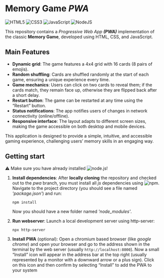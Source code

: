 # Memory Game *PWA*

![HTML5](https://img.shields.io/badge/html5-%23E34F26.svg?style=for-the-badge&logo=html5&logoColor=white)
![CSS3](https://img.shields.io/badge/css3-%231572B6.svg?style=for-the-badge&logo=css3&logoColor=white)
![JavaScript](https://img.shields.io/badge/javascript-%23323330.svg?style=for-the-badge&logo=javascript&logoColor=%23F7DF1E)
![NodeJS](https://img.shields.io/badge/node.js-6DA55F?style=for-the-badge&logo=node.js&logoColor=white)

This repository contains a *Progressive Web App **(PWA)*** implementation of the classic **Memory Game**, developed using HTML, CSS, and JavaScript.

## Main Features

- **Dynamic grid**: The game features a 4x4 grid with 16 cards (8 pairs of emojis).
- **Random shuffling**: Cards are shuffled randomly at the start of each game, ensuring a unique experience every time.
- **Game mechanics**: Users can click on two cards to reveal them; if the cards match, they remain face up, otherwise they are flipped back after a short delay.
- **Restart button**: The game can be restarted at any time using the “Restart” button.
- **Status notifications**: The app notifies users of changes in network connectivity (online/offline).
- **Responsive interface**: The layout adapts to different screen sizes, making the game accessible on both desktop and mobile devices.

This application is designed to provide a simple, intuitive, and accessible gaming experience, challenging users’ memory skills in an engaging way.

## Getting start
⚠️ Make sure you have already installed ![node.js](https://nodejs.org/en)!

1. **Install dependencies**: After **locally cloning** the repository and checked out to the *pwa* branch, you must install all *js* dependencies using ![npm](https://www.npmjs.com/). 
Navigate to the project directory (you should see a file named *'package.json'*) and run:
    ```
    npm install
    ```
    Now you should have a new folder named *'node_modules'*.

2. **Run webserver**: Launch a local development server using http-server:
    ```
    npx http-server
    ```
3. **Install PWA** (optional): Open a chromium based browser (like *google chrome*) and open your browser and go to the address shown in the terminal by the web server (usually `http://localhost:8000`). Now a small “Install” icon will appear in the address bar at the top right (usually represented by a monitor with a downward arrow or a plus sign).
Click on this icon and then confirm by selecting “Install” to add the PWA to your system



